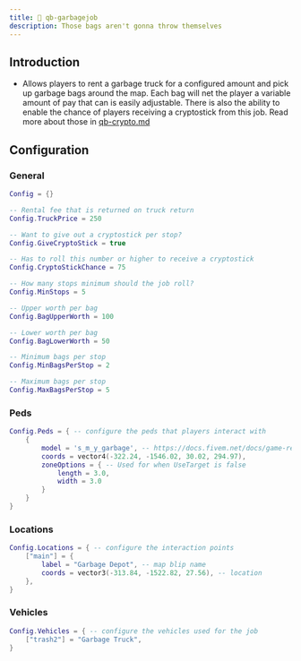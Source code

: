 ```yaml
---
title: 🚛 qb-garbagejob
description: Those bags aren't gonna throw themselves
---
```


## Introduction

* Allows players to rent a garbage truck for a configured amount and pick up garbage bags around the map. Each bag will net the player a variable amount of pay that can is easily adjustable. There is also the ability to enable the chance of players receiving a cryptostick from this job. Read more about those in [qb-crypto.md](qb-crypto.md "mention")

## Configuration

### General

```lua
Config = {}

-- Rental fee that is returned on truck return
Config.TruckPrice = 250

-- Want to give out a cryptostick per stop?
Config.GiveCryptoStick = true

-- Has to roll this number or higher to receive a cryptostick
Config.CryptoStickChance = 75

-- How many stops minimum should the job roll?
Config.MinStops = 5

-- Upper worth per bag
Config.BagUpperWorth = 100

-- Lower worth per bag
Config.BagLowerWorth = 50

-- Minimum bags per stop
Config.MinBagsPerStop = 2

-- Maximum bags per stop
Config.MaxBagsPerStop = 5
```

### Peds

```lua
Config.Peds = { -- configure the peds that players interact with
    {
        model = 's_m_y_garbage', -- https://docs.fivem.net/docs/game-references/ped-models/
        coords = vector4(-322.24, -1546.02, 30.02, 294.97),
        zoneOptions = { -- Used for when UseTarget is false
            length = 3.0,
            width = 3.0
        }
    }
}
```

### Locations

```lua
Config.Locations = { -- configure the interaction points
    ["main"] = {
        label = "Garbage Depot", -- map blip name
        coords = vector3(-313.84, -1522.82, 27.56), -- location
    },
}
```

### Vehicles

```lua
Config.Vehicles = { -- configure the vehicles used for the job
    ["trash2"] = "Garbage Truck",
}
```
